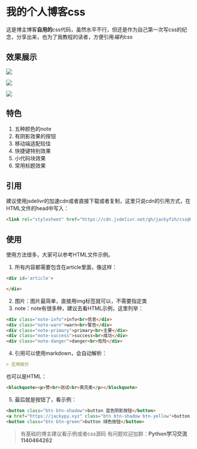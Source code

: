 # 我的个人博客css
这是博主博客**自用的**css代码，虽然水平不行，但还是作为自己第一次写css的纪念，分享出来，也为了我教程的读者，方便引用*福利css*
## 效果展示
![](https://gitee.com/jackyfzh/imgs_bed/raw/master/小书匠/2020/8/12/1597234999764.png)

![](https://gitee.com/jackyfzh/imgs_bed/raw/master/小书匠/2020/8/12/1597235031706.png)

![](https://gitee.com/jackyfzh/imgs_bed/raw/master/小书匠/2020/8/12/1597235044632.png)

## 特色
1. 五种颜色的note
2. 有阴影效果的按钮
3. 移动端适配较佳
4. 快捷键特别效果
5. 小代码块效果
6. 常用标题效果

## 引用
建议使用jsdelivr的加速cdn或者直接下载或者复制，这里只说cdn的引用方式，在HTML文件的head中写入：
```html
<link rel="stylesheet" href="https://cdn.jsdelivr.net/gh/jackyfzh/css@master/blog/main.css">
```

## 使用
使用方法很多，大家可以参考HTML文件示例。
1. 所有内容都需要包含在article里面，像这样：
```html
<div id='article'>

</div>
```
2. 图片：图片最简单，直接用img标签就可以，不需要指定类
3. note：note有很多种，建议去看HTML示例，这里列举：
```html
<div class="note-info">info<br>信息</div>
<div class="note-warn">warn<br>警告</div>
<div class="note-primary">primary<br>主要</div>
<div class="note-success">success<br>成功</div>
<div class="note-danger">danger<br>危险</div>
```
4. 引用可以使用markdown，会自动解析：
```markdown
> 应用部分
```
也可以是HTML：
```html
<blockquote><p>赞<br>测试<br>真完美</p></blockquote>
```
5. 最后就是按钮了，看示例：
```html
<button class="btn btn-shadow">button 蓝色阴影按钮</button>
<a href="https://jackypy.xyz" class="btn btn-shadow btn-yellow">button 黄色阴影按钮</a>
<button class="btn btn-green">button 绿色按钮</button>
```

> 有基础的博主建议看示例或者css源码
> 有问题欢迎加群：**Python学习交流 1140464262**